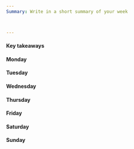 ```yaml
---
Summary: Write in a short summary of your week



---
```

#### Key takeaways




#### Monday



#### Tuesday



#### Wednesday



#### Thursday



#### Friday



#### Saturday



#### Sunday


